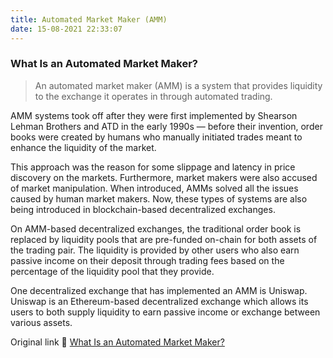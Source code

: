 ```yaml
---
title: Automated Market Maker (AMM)
date: 15-08-2021 22:33:07
---
```



### What Is an Automated Market Maker?

> An automated market maker (AMM) is a system that provides liquidity to the exchange it operates in through automated trading.

AMM systems took off after they were first implemented by Shearson Lehman Brothers and ATD in the early 1990s — before their invention, order books were created by humans who manually initiated trades meant to enhance the liquidity of the market.

This approach was the reason for some slippage and latency in price discovery on the markets. Furthermore, market makers were also accused of market manipulation. When introduced, AMMs solved all the issues caused by human market makers. Now, these types of systems are also being introduced in blockchain-based decentralized exchanges.

On AMM-based decentralized exchanges, the traditional order book is replaced by liquidity pools that are pre-funded on-chain for both assets of the trading pair. The liquidity is provided by other users who also earn passive income on their deposit through trading fees based on the percentage of the liquidity pool that they provide.

One decentralized exchange that has implemented an AMM is Uniswap. Uniswap is an Ethereum-based decentralized exchange which allows its users to both supply liquidity to earn passive income or exchange between various assets.

Original link 🔗 [What Is an Automated Market Maker?](https://coinmarketcap.com/alexandria/glossary/automated-market-maker-amm)


